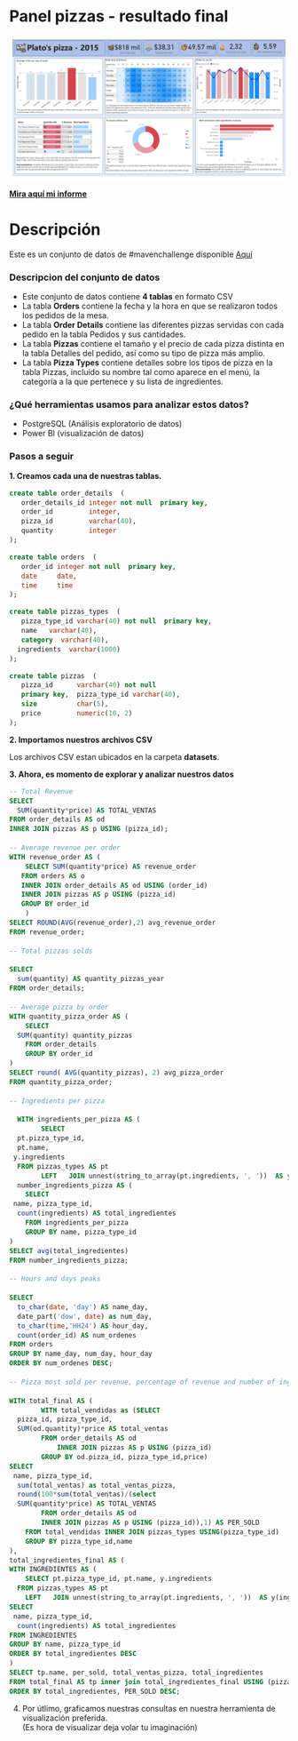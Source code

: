 # Panel pizzas - resultado final 

![enter image description here](https://github.com/Yulivel06/pizza-challenge/blob/main/docu/panel_pizzas.jpg)

  [**Mira aquí mi informe**](https://app.powerbi.com/view?r=eyJrIjoiZDNjNTgzMzctN2NhMy00Mjk1LWE5NzEtYjgyM2UyYzFhZjEwIiwidCI6IjcwOTg2ZWU0LTUzNzktNDU4Ni1iZDIzLTVhOTBiNGVjMmMwZSJ9&pageName=ReportSection)
  

# Descripción 
Este es un conjunto de datos de #mavenchallenge disponible [Aquí](https://www.mavenanalytics.io/data-playground)

### Descripcion del conjunto de datos


-   Este conjunto de datos contiene **4 tablas** en formato CSV
-   La tabla **Orders** contiene la fecha y la hora en que se realizaron todos los pedidos de la mesa.
-   La tabla **Order Details** contiene las diferentes pizzas servidas con cada pedido en la tabla Pedidos y sus cantidades.
-   La tabla **Pizzas** contiene el tamaño y el precio de cada pizza distinta en la tabla Detalles del pedido, así como su tipo de pizza más amplio.
-   La tabla **Pizza Types** contiene detalles sobre los tipos de pizza en la tabla Pizzas, incluido su nombre tal como aparece en el menú, la categoría a la que pertenece y su lista de ingredientes.

### ¿Qué herramientas usamos para analizar estos datos?
- PostgreSQL (Análisis exploratorio de datos)
- Power BI (visualización de datos) 

### Pasos a seguir 

 **1. Creamos cada una de nuestras tablas.**
 ``` sql
create table order_details  (  
    order_details_id integer not null  primary key,  
    order_id         integer,  
	pizza_id         varchar(40),  
	quantity         integer  
);
```
 ``` sql
create table orders  (  
    order_id integer not null  primary key, 
    date     date, 
    time     time
);
```
 ``` sql
create table pizzas_types  (  
    pizza_type_id varchar(40) not null  primary key, 
    name   varchar(40),  
	category  varchar(40),  
   ingredients  varchar(1000)
);
```
 ``` sql
create table pizzas  (  
    pizza_id      varchar(40) not null  
	primary key,  pizza_type_id varchar(40),  
    size          char(5),  
    price         numeric(10, 2)  
);
```

**2. Importamos nuestros archivos CSV**

Los archivos CSV estan ubicados en la carpeta **datasets**.

**3. Ahora, es momento de explorar y analizar nuestros datos**

``` sql
-- Total Revenue  
SELECT  
  SUM(quantity*price) AS TOTAL_VENTAS  
FROM order_details AS od  
INNER JOIN pizzas AS p USING (pizza_id);  
  
-- Average revenue per order  
WITH revenue_order AS (  
    SELECT SUM(quantity*price) AS revenue_order  
   FROM orders AS o  
   INNER JOIN order_details AS od USING (order_id)  
   INNER JOIN pizzas AS p USING (pizza_id)  
   GROUP BY order_id  
    )  
SELECT ROUND(AVG(revenue_order),2) avg_revenue_order  
FROM revenue_order;  
  
-- Total pizzas solds  
  
SELECT  
  sum(quantity) AS quantity_pizzas_year  
FROM order_details;  
  
-- Average pizza by order  
WITH quantity_pizza_order AS (  
    SELECT  
  SUM(quantity) quantity_pizzas  
    FROM order_details  
    GROUP BY order_id  
)  
SELECT round( AVG(quantity_pizzas), 2) avg_pizza_order  
FROM quantity_pizza_order;  
  
-- Ingredients per pizza  
  
  WITH ingredients_per_pizza AS (  
        SELECT  
  pt.pizza_type_id,  
  pt.name,  
 y.ingredients  
  FROM pizzas_types AS pt  
        LEFT   JOIN unnest(string_to_array(pt.ingredients, ', '))  AS y(ingredients) ON true),  
  number_ingredients_pizza AS (  
    SELECT  
 name, pizza_type_id,  
  count(ingredients) AS total_ingredientes  
    FROM ingredients_per_pizza  
    GROUP BY name, pizza_type_id  
)  
SELECT avg(total_ingredientes)  
FROM number_ingredients_pizza;  
  
-- Hours and days peaks  
  
SELECT  
  to_char(date, 'day') AS name_day,  
  date_part('dow', date) as num_day,  
  to_char(time,'HH24') AS hour_day,  
  count(order_id) AS num_ordenes  
FROM orders  
GROUP BY name_day, num_day, hour_day  
ORDER BY num_ordenes DESC;  
  
-- Pizza most sold per revenue, percentage of revenue and number of ingredients of each pizza  
  
WITH total_final AS (  
        WITH total_vendidas as (SELECT  
  pizza_id, pizza_type_id,  
  SUM(od.quantity)*price AS total_ventas  
        FROM order_details AS od  
            INNER JOIN pizzas AS p USING (pizza_id)  
        GROUP BY od.pizza_id, pizza_type_id,price)  
SELECT  
 name, pizza_type_id,  
  sum(total_ventas) as total_ventas_pizza,  
  round(100*sum(total_ventas)/(select  
  SUM(quantity*price) AS TOTAL_VENTAS  
        FROM order_details AS od  
        INNER JOIN pizzas AS p USING (pizza_id)),1) AS PER_SOLD  
    FROM total_vendidas INNER JOIN pizzas_types USING(pizza_type_id)  
    GROUP BY pizza_type_id,name  
),  
total_ingredientes_final AS (  
WITH INGREDIENTES AS (  
    SELECT pt.pizza_type_id, pt.name, y.ingredients  
  FROM pizzas_types AS pt  
    LEFT   JOIN unnest(string_to_array(pt.ingredients, ', '))  AS y(ingredients) ON true)  
SELECT  
 name, pizza_type_id,  
  count(ingredients) AS total_ingredientes  
FROM INGREDIENTES  
GROUP BY name, pizza_type_id  
ORDER BY total_ingredientes DESC  
)  
SELECT tp.name, per_sold, total_ventas_pizza, total_ingredientes  
FROM total_final AS tp inner join total_ingredientes_final USING (pizza_type_id)  
ORDER BY total_ingredientes, PER_SOLD DESC;
```


4. Por útlimo, graficamos nuestras consultas en nuestra herramienta de visualización preferida.  
 (Es hora de visualizar deja volar tu imaginación) 
 






 
 

 
